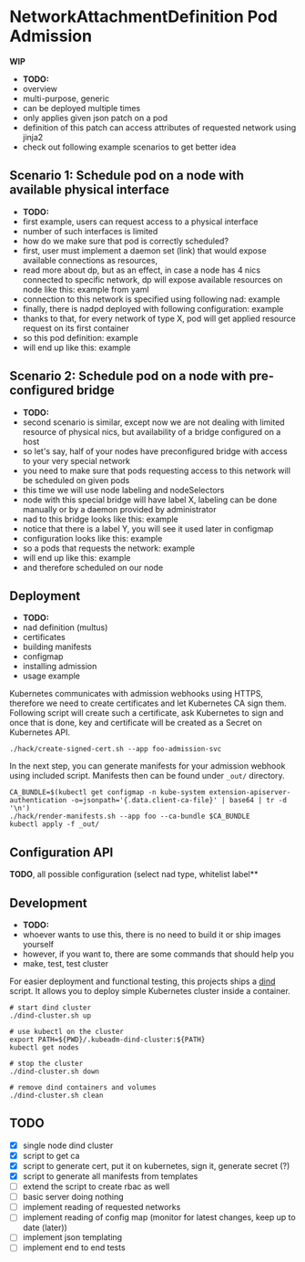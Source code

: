 # NetworkAttachmentDefinition Pod Admission

**WIP**

- **TODO:**
- overview
- multi-purpose, generic
- can be deployed multiple times
- only applies given json patch on a pod
- definition of this patch can access attributes of requested network using jinja2
- check out following example scenarios to get better idea

## Scenario 1: Schedule pod on a node with available physical interface

- **TODO:**
- first example, users can request access to a physical interface
- number of such interfaces is limited
- how do we make sure that pod is correctly scheduled?
- first, user must implement a daemon set (link) that would expose available connections as resources,
- read more about dp, but as an effect, in case a node has 4 nics connected to specific network, dp will expose available resources on node like this: example from yaml
- connection to this network is specified using following nad: example
- finally, there is nadpd deployed with following configuration: example
- thanks to that, for every network of type X, pod will get applied resource request on its first container
- so this pod definition: example
- will end up like this: example

## Scenario 2: Schedule pod on a node with pre-configured bridge

- **TODO:**
- second scenario is similar, except now we are not dealing with limited resource of physical nics, but availability of a bridge configured on a host
- so let's say, half of your nodes have preconfigured bridge with access to your very special network
- you need to make sure that pods requesting access to this network will be scheduled on given pods
- this time we will use node labeling and nodeSelectors
- node with this special bridge will have label X, labeling can be done manually or by a daemon provided by administrator
- nad to this bridge looks like this: example
- notice that there is a label Y, you will see it used later in configmap
- configuration looks like this: example
- so a pods that requests the network: example
- will end up like this: example
- and therefore scheduled on our node

## Deployment

- **TODO:**
- nad definition (multus)
- certificates
- building manifests
- configmap
- installing admission
- usage example

Kubernetes communicates with admission webhooks using HTTPS, therefore we need to
create certificates and let Kubernetes CA sign them. Following script will create
such a certificate, ask Kubernetes to sign and once that is done, key and certificate
will be created as a Secret on Kubernetes API.

```shell
./hack/create-signed-cert.sh --app foo-admission-svc
```

In the next step, you can generate manifests for your admission webhook using
included script. Manifests then can be found under `_out/` directory.

```shell
CA_BUNDLE=$(kubectl get configmap -n kube-system extension-apiserver-authentication -o=jsonpath='{.data.client-ca-file}' | base64 | tr -d '\n')
./hack/render-manifests.sh --app foo --ca-bundle $CA_BUNDLE
kubectl apply -f _out/
```

## Configuration API

**TODO**, all possible configuration (select nad type, whitelist label**

## Development

- **TODO:**
- whoever wants to use this, there is no need to build it or ship images yourself
- however, if you want to, there are some commands that should help you
- make, test, test cluster

For easier deployment and functional testing, this projects ships a
[dind](https://github.com/kubernetes-sigs/kubeadm-dind-cluster) script. It
allows you to deploy simple Kubernetes cluster inside a container.

```shell
# start dind cluster
./dind-cluster.sh up

# use kubectl on the cluster
export PATH=${PWD}/.kubeadm-dind-cluster:${PATH}
kubectl get nodes

# stop the cluster
./dind-cluster.sh down

# remove dind containers and volumes
./dind-cluster.sh clean
```

## TODO

- [x] single node dind cluster
- [x] script to get ca
- [x] script to generate cert, put it on kubernetes, sign it, generate secret (?)
- [x] script to generate all manifests from templates
- [ ] extend the script to create rbac as well
- [ ] basic server doing nothing
- [ ] implement reading of requested networks
- [ ] implement reading of config map (monitor for latest changes, keep up to date (later))
- [ ] implement json templating
- [ ] implement end to end tests
